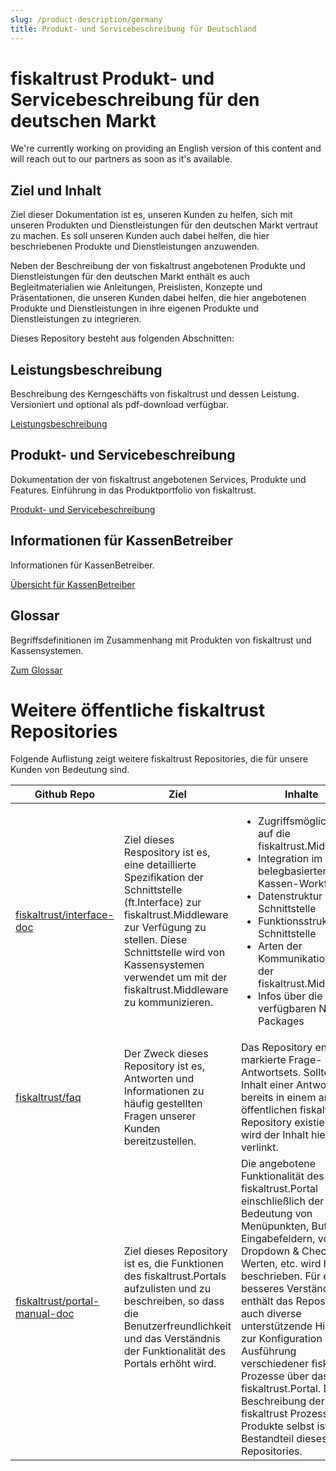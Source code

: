```yaml
---
slug: /product-description/germany
title: Produkt- und Servicebeschreibung für Deutschland
---
```


# fiskaltrust Produkt- und Servicebeschreibung für den deutschen Markt

<div class="alert alert--info" role="alert">We're currently working on providing an English version of this content and will reach out to our partners as soon as it's available.</div>

## Ziel und Inhalt

Ziel dieser Dokumentation ist es, unseren Kunden zu helfen, sich mit unseren Produkten und Dienstleistungen für den deutschen Markt vertraut zu machen. Es soll unseren Kunden auch dabei helfen, die hier beschriebenen Produkte und Dienstleistungen anzuwenden. 

Neben der Beschreibung der von fiskaltrust angebotenen Produkte und Dienstleistungen für den deutschen Markt enthält es auch Begleitmaterialien wie Anleitungen, Preislisten, Konzepte und Präsentationen, die unseren Kunden dabei helfen, die hier angebotenen Produkte und Dienstleistungen in ihre eigenen Produkte und Dienstleistungen zu integrieren.

Dieses Repository besteht aus folgenden Abschnitten:

## Leistungsbeschreibung

Beschreibung des Kerngeschäfts von fiskaltrust und dessen Leistung. Versioniert und optional als pdf-download verfügbar.

[Leistungsbeschreibung](leistungsbeschreibung/README.md)

## Produkt- und Servicebeschreibung

Dokumentation der von fiskaltrust angebotenen Services, Produkte und Features. Einführung in das Produktportfolio von fiskaltrust.

[Produkt- und Servicebeschreibung](product-service-description/README.md) 

## Informationen für KassenBetreiber

Informationen für KassenBetreiber.

[Übersicht für KassenBetreiber](for-posoperators/README.md)

## Glossar

Begriffsdefinitionen im Zusammenhang mit Produkten von fiskaltrust und Kassensystemen.

[Zum Glossar](glossar/README.md)



# Weitere öffentliche fiskaltrust Repositories

Folgende Auflistung zeigt weitere fiskaltrust Repositories, die für unsere Kunden von Bedeutung sind. 

| **Github Repo**                                                                   | **Ziel**                                                                                                                                                                                                                                                        | **Inhalte**                                                                                                                                                                                                                                                                                                                                                                                                                                                                                |
|-----------------------------------------------------------------------------------|-----------------------------------------------------------------------------------------------------------------------------------------------------------------------------------------------------------------------------------------------------------------|--------------------------------------------------------------------------------------------------------------------------------------------------------------------------------------------------------------------------------------------------------------------------------------------------------------------------------------------------------------------------------------------------------------------------------------------------------------------------------------------|
| [fiskaltrust/interface-doc](https://github.com/fiskaltrust/interface-doc)         | Ziel dieses Respository ist es, eine detaillierte Spezifikation der Schnittstelle (ft.Interface) zur fiskaltrust.Middleware zur Verfügung zu stellen. Diese Schnittstelle wird von Kassensystemen verwendet um mit der fiskaltrust.Middleware zu kommunizieren. | <ul><li>Zugriffsmöglichkeiten auf die fiskaltrust.Middleware</li><li>Integration im belegbasierten Kassen-Workflow</li><li>Datenstruktur der Schnittstelle</li><li>Funktionsstruktur der Schnittstelle</li><li>Arten der Kommunikation mit der fiskaltrust.Middleware</li><li>Infos über die verfügbaren Nugget Packages</li></ul>                                                                                                                                                         |
| [fiskaltrust/faq](https://github.com/fiskaltrust/faq)                             | Der Zweck dieses Repository ist es, Antworten und Informationen zu häufig gestellten Fragen unserer Kunden bereitzustellen.                                                                                                                                     | Das Repository enthält markierte Frage- und Antwortsets. Sollte der Inhalt einer Antwort bereits in einem anderen öffentlichen fiskaltrust Repository existieren, so wird der Inhalt hier verlinkt.                                                                                                                                                                                                                                                                                        |
| [fiskaltrust/portal-manual-doc](https://github.com/fiskaltrust/portal-manual-doc) | Ziel dieses Repository ist es, die Funktionen des fiskaltrust.Portals aufzulisten und zu beschreiben, so dass die Benutzerfreundlichkeit und das Verständnis der Funktionalität des Portals erhöht wird.                                                        | Die angebotene Funktionalität des fiskaltrust.Portal einschließlich der Bedeutung von Menüpunkten, Buttons, Eingabefeldern, von Dropdown & Checkbox-Werten, etc. wird hier beschrieben. Für ein besseres Verständnis enthält das Repository auch diverse unterstützende Hinweise zur Konfiguration und Ausführung verschiedener fiskaltrust Prozesse über das fiskaltrust.Portal. Die Beschreibung der fiskaltrust Prozesse und Produkte selbst ist nicht Bestandteil dieses Repositories. |
